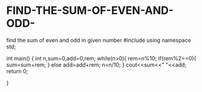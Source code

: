 # FIND-THE-SUM-OF-EVEN-AND-ODD-
find the sum of even and odd in given number 
#include<iostream>
using namespace std;

int main() {
	int n,sum=0,add=0,rem;
        while(n>0){
		rem=n%10;
            if(rem%2==0){
			sum=sum+rem;
            }
            else
                add=add+rem;
            n=n/10;
        }
    cout<<sum<<" "<<add;
    return 0;
	
}
